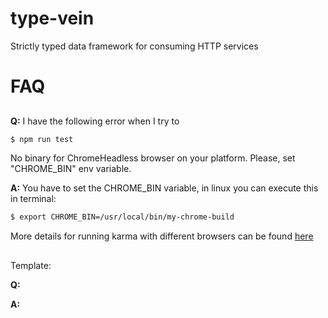 # type-vein
Strictly typed data framework for consuming HTTP services

# FAQ

##

**Q:** I have the following error when I try to 
```bash
$ npm run test
```
No binary for ChromeHeadless browser on your platform.
Please, set "CHROME_BIN" env variable.

**A:** You have to set the CHROME_BIN variable, in linux you can execute this in terminal:
```bash
$ export CHROME_BIN=/usr/local/bin/my-chrome-build
```
More details for running karma with different browsers can be found [here](http://karma-runner.github.io/4.0/config/browsers.html)
##

Template:

**Q:**

**A:**
##